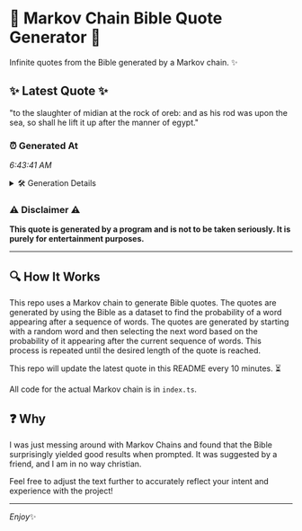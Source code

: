 # 📖 Markov Chain Bible Quote Generator 📖

Infinite quotes from the Bible generated by a Markov chain. ✨

## ✨ Latest Quote ✨
"to the slaughter of midian at the rock of oreb: and as his rod was upon the sea, so shall he lift it up after the manner of egypt."

### ⏰ Generated At
*6:43:41 AM*

<details>
    <summary>🛠️ Generation Details</summary>
    <p>
        <strong>🌱 Seed:</strong> to<br>
        <strong>🔄 Iterations:</strong> 28<br>
        <strong>📜 Context History:</strong><br>[ to ]: the<br>[ to, the ]: slaughter<br>[ to, the, slaughter ]: of<br>[ to, the, slaughter, of ]: midian<br>[ to, the, slaughter, of, midian ]: at<br>[ to, the, slaughter, of, midian, at ]: the<br>[ the, slaughter, of, midian, at, the ]: rock<br>[ slaughter, of, midian, at, the, rock ]: of<br>[ of, midian, at, the, rock, of ]: oreb:<br>[ midian, at, the, rock, of, oreb: ]: and<br>[ at, the, rock, of, oreb:, and ]: as<br>[ the, rock, of, oreb:, and, as ]: his<br>[ rock, of, oreb:, and, as, his ]: rod<br>[ of, oreb:, and, as, his, rod ]: was<br>[ oreb:, and, as, his, rod, was ]: upon<br>[ and, as, his, rod, was, upon ]: the<br>[ as, his, rod, was, upon, the ]: sea,<br>[ his, rod, was, upon, the, sea, ]: so<br>[ rod, was, upon, the, sea,, so ]: shall<br>[ was, upon, the, sea,, so, shall ]: he<br>[ upon, the, sea,, so, shall, he ]: lift<br>[ the, sea,, so, shall, he, lift ]: it<br>[ sea,, so, shall, he, lift, it ]: up<br>[ so, shall, he, lift, it, up ]: after<br>[ shall, he, lift, it, up, after ]: the<br>[ he, lift, it, up, after, the ]: manner<br>[ lift, it, up, after, the, manner ]: of<br>[ it, up, after, the, manner, of ]: egypt.<br>
    </p>
</details>

### ⚠️ Disclaimer ⚠️
**This quote is generated by a program and is not to be taken seriously. It is purely for entertainment purposes.**

---

## 🔍 How It Works

This repo uses a Markov chain to generate Bible quotes. The quotes are generated by using the Bible as a dataset to find the probability of a word appearing after a sequence of words. The quotes are generated by starting with a random word and then selecting the next word based on the probability of it appearing after the current sequence of words. This process is repeated until the desired length of the quote is reached.

This repo will update the latest quote in this README every 10 minutes. ⏳

All code for the actual Markov chain is in `index.ts`.

## ❓ Why

I was just messing around with Markov Chains and found that the Bible surprisingly yielded good results when prompted. 
It was suggested by a friend, and I am in no way christian.

Feel free to adjust the text further to accurately reflect your intent and experience with the project!

---

*Enjoy*✨
